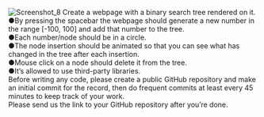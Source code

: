 ![Screenshot_8](https://user-images.githubusercontent.com/88071912/144967311-394525ab-2d5c-41c6-a044-302d1463979a.png)
Create a webpage with a binary search tree rendered on it. 
<br/>
●By pressing the spacebar the webpage should generate a new number in the range [-100, 100] and add that number to the tree. 
<br/>
●Each number/node should be in a circle. 
<br/>
●The node insertion should be animated so that you can see what has changed in the tree after each insertion. 
<br/>
●Mouse click on a node should delete it from the tree. 
<br/>
●It’s allowed to use third-party libraries.
<br/>
Before writing any code, please create a public GitHub repository and make an initial commit for the record, then do frequent commits at least every 45 minutes to keep track of your work.
<br/>
Please send us the link to your GitHub repository after you’re done.



